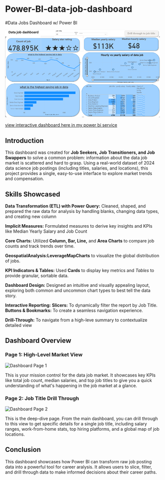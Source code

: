 # Power-BI-data-job-dashboard
#Data Jobs Dashboard w/ Power BI

![Dashboard Page 1](https://github.com/markbond007/Power-BI-data-job-dashboard/blob/main/data%20job%20dashboard.PNG?raw=true)

[view interactive dashboard here in my power bi service](https://app.powerbi.com/links/w9E6_Ajvaq?ctid=9c5e5a75-9a6e-4f05-ae78-a337d9582074&pbi_source=linkShare)

## Introduction

This dashboard was created for **Job Seekers, Job Transitioners, and Job Swappers** to solve a common problem: information about the data job market is scattered and hard to grasp. Using a real-world dataset of 2024 data science job postings (including titles, salaries, and locations), this project provides a single, easy-to-use interface to explore market trends and compensation.

## Skills Showcased

**Data Transformation (ETL) with Power Query:** Cleaned, shaped, and prepared the raw data for analysis by handling blanks, changing data types, and creating new column

**Implicit Measures:** Formulated measures to derive key insights and KPIs like Median Yearly Salary and Job Count

**Core Charts:** Utilized **Column, Bar, Line,** and **Area Charts** to compare job counts and track trends over time.

**GeospatialAnalysis:**Leverage**MapCharts** to visualize the global distribution of jobs.

**KPI Indicators & Tables:** Used **Cards** to display key metrics and *Tables* to provide granular, sortable data.

**Dashboard Design:** Designed an intuitive and visually appealing layout, exploring both common and uncommon chart types to best tell the data story.

**Interactive Reporting:**
**Slicers:** To dynamically filter the report by Job Title.
**Buttons & Bookmarks:** To create a seamless navigation experience.

**Drill-Through:** To navigate from a high-leve summary to contextualize detailed view
## Dashboard Overview

### Page 1: High-Level Market View

![Dashboard Page 1]([/image/data%20job%20dashboard.PNG](https://github.com/markbond007/Power-BI-data-job-dashboard/blob/main/data%20job%20dashboard.PNG?raw=true))

This is your mission control for the data job market. It showcases key KPIs like total job count, median salaries, and top job titles to give you a quick understanding of what's happening in the job market at a glance.

### Page 2: Job Title Drill Through

 ![Dashboard Page 2](/image/job%20title%20drill%20through.PNG)

This is the deep-dive page. From the main dashboard, you can drill through to this view to get specific details for a single job title, including salary ranges, work-from-home stats, top hiring platforms, and a global map of job locations.
## Conclusion

This dashboard showcases how Power BI can transform raw job posting data into a powerful tool for career aralysis. It allows users to slice, filter, and drill through data to make informed decisions about their career paths.
